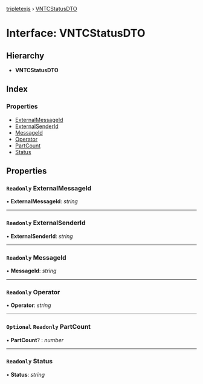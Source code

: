 [tripletexjs](../README.md) › [VNTCStatusDTO](vntcstatusdto.md)

# Interface: VNTCStatusDTO

## Hierarchy

* **VNTCStatusDTO**

## Index

### Properties

* [ExternalMessageId](vntcstatusdto.md#readonly-externalmessageid)
* [ExternalSenderId](vntcstatusdto.md#readonly-externalsenderid)
* [MessageId](vntcstatusdto.md#readonly-messageid)
* [Operator](vntcstatusdto.md#readonly-operator)
* [PartCount](vntcstatusdto.md#optional-readonly-partcount)
* [Status](vntcstatusdto.md#readonly-status)

## Properties

### `Readonly` ExternalMessageId

• **ExternalMessageId**: *string*

___

### `Readonly` ExternalSenderId

• **ExternalSenderId**: *string*

___

### `Readonly` MessageId

• **MessageId**: *string*

___

### `Readonly` Operator

• **Operator**: *string*

___

### `Optional` `Readonly` PartCount

• **PartCount**? : *number*

___

### `Readonly` Status

• **Status**: *string*

